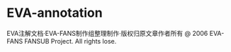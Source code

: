 # EVA-annotation
EVA注解文档·EVA-FANS制作组整理制作·版权归原文章作者所有
@ 2006 EVA-FANS FANSUB Project. All rights lose.
